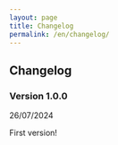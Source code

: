 ```yaml
---
layout: page
title: Changelog
permalink: /en/changelog/
---
```


## Changelog

### Version 1.0.0

26/07/2024

First version!
